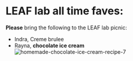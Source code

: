 # LEAF lab all time faves: 

**Please** bring the following to the LEAF lab picnic: 
- Indra, Creme brulee
- Rayna, **chocolate ice cream**
![homemade-chocolate-ice-cream-recipe-7](https://github.com/bovingi/favorite-desserts-ib/assets/85189879/df74ecfd-16f2-4398-9941-493b1ad0f25a)
